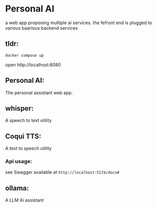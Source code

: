 # Personal AI
a web app proposing multiple ai services.
the fefront end is plugged to various baarious backend services

## tldr:
```
docker compose up
```
open http://localhost:8080

## Personal AI:
The personal assistant web app.

## whisper:
A speech to text utility

## Coqui TTS:
A text to speech utility

### Api usage:
see Swagger available at `http://localhost:5174/docs#`

## ollama:
A LLM Ai assistant
